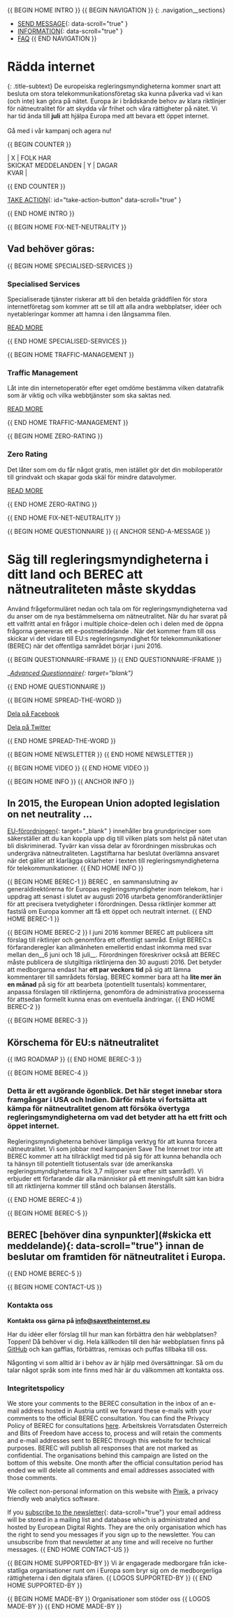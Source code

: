 {{ BEGIN HOME INTRO }}
{{ BEGIN NAVIGATION }}
{: .navigation__sections}
- [SEND MESSAGE](#send-a-message){: data-scroll="true" }
- [INFORMATION](#info){: data-scroll="true" }
- [FAQ](faq)
{{ END NAVIGATION }}

# Rädda internet

{: .title-subtext}
De europeiska regleringsmyndigheterna kommer snart att besluta om stora telekommunikationsföretag ska kunna påverka vad vi kan (och inte) kan göra på nätet. Europa är i brådskande behov av klara riktlinjer för nätneutralitet för att skydda vår frihet och våra rättigheter på nätet. Vi har tid ända till __juli__ att hjälpa Europa med att bevara ett öppet internet.
<br><br>
Gå med i vår kampanj och agera nu!

{{ BEGIN COUNTER }}

| X | FOLK HAR <br> SKICKAT MEDDELANDEN | Y | DAGAR <br> KVAR |

{{ END COUNTER }}

[TAKE ACTION](#send-a-message){: id="take-action-button" data-scroll="true" }

{{ END HOME INTRO }}

{{ BEGIN HOME FIX-NET-NEUTRALITY }}

## Vad behöver göras:

{{ BEGIN HOME SPECIALISED-SERVICES }}

### Specialised Services

Specialiserade tjänster riskerar att bli den betalda gräddfilen för stora internetföretag som kommer att se till att alla andra webbplatser, idéer och nyetableringar kommer att hamna i den långsamma filen.

[READ MORE](faq/#what-are-specialised-services)

{{ END HOME SPECIALISED-SERVICES }}

{{ BEGIN HOME TRAFFIC-MANAGEMENT }}

### Traffic Management

Låt inte din internetoperatör efter eget omdöme bestämma vilken datatrafik som är viktig och vilka webbtjänster som ska saktas ned.

[READ MORE](faq/#what-is-traffic-management)

{{ END HOME TRAFFIC-MANAGEMENT }}

{{ BEGIN HOME ZERO-RATING }}

### Zero Rating

Det låter som om du får något gratis, men istället gör det din mobiloperatör till grindvakt och skapar goda skäl för mindre datavolymer.

[READ MORE](faq/#what-is-zero-rating)

{{ END HOME ZERO-RATING }}

{{ END HOME FIX-NET-NEUTRALITY }}


{{ BEGIN HOME QUESTIONNAIRE }}
{{ ANCHOR SEND-A-MESSAGE }}

# Säg till regleringsmyndigheterna i ditt land och BEREC att nätneutraliteten måste skyddas

Använd frågeformuläret nedan och tala om för regleringsmyndigheterna vad du anser om de nya bestämmelserna om nätneutralitet. När du har svarat på ett valfritt antal en frågor i multiple choice-delen och i delen med de öppna frågorna genereras ett e-postmeddelande . När det kommer fram till oss skickar vi det vidare till EU:s regleringsmyndighet för telekommunikationer (BEREC) när det offentliga samrådet börjar i juni 2016.

{{ BEGIN QUESTIONNAIRE-IFRAME }}
{{ END QUESTIONNAIRE-IFRAME }}

__[Advanced Questionnaire](https://consultation.savetheinternet.eu/advanced/){: target="_blank"}__

{{ END HOME QUESTIONNAIRE }}

{{ BEGIN HOME SPREAD-THE-WORD }}

[Dela på Facebook](http://www.facebook.com/sharer/sharer.php?s=100&p%5Burl%5D=http://www.savetheinternet.eu/&p%5Bimages%5D%5B0%5D=http://www.savetheinternet.eu/img/thumbnail.png&p%5Btitle%5D=Help%20Save%20the%20Internet&p%5Bsummary%5D=Your%20freedom%20online%20is%20threatened%20by%20EU%20proposals.%20The%20fight%20for%20an%20open%20Internet%20is%20happening%20right%20now%20in%20Brussels.)

[Dela på Twitter](https://twitter.com/intent/tweet?text=Help%20save%20the%20internet.%20Tell%20your%20regulator%20to%20safeguard%20net%20neutrality.%20http%3A%2F%2Fwww.savetheinternet.eu%2F%20%23SaveTheInternet)

{{ END HOME SPREAD-THE-WORD }}

{{ BEGIN HOME NEWSLETTER }}
{{ END HOME NEWSLETTER }}

{{ BEGIN HOME VIDEO }}
{{ END HOME VIDEO }}

{{ BEGIN HOME INFO }}
{{ ANCHOR INFO }}
## In 2015, the European Union adopted  legislation on net neutrality ...

[EU-förordningen](http://eur-lex.europa.eu/legal-content/EN/TXT/?uri=CELEX:32015R2120){: target="_blank" } innehåller bra grundprinciper som säkerställer att du kan koppla upp dig till vilken plats som helst på nätet utan bli diskriminerad. Tyvärr kan vissa delar av förordningen missbrukas och undergräva nätneutraliteten. Lagstiftarna har beslutat överlämna ansvaret när det gäller att klarlägga oklarheter i texten till regleringsmyndigheterna för telekommunikationer.
{{ END HOME INFO }}


{{ BEGIN HOME BEREC-1 }}
BEREC , en sammanslutning av generaldirektörerna för Europas regleringsmyndigheter inom telekom, har i uppdrag att senast i slutet av augusti 2016 utarbeta genomföranderiktlinjer för att precisera tvetydigheter i förordningen. Dessa riktlinjer kommer att fastslå om Europa kommer att få ett öppet och neutralt internet.
{{ END HOME BEREC-1 }}

{{ BEGIN HOME BEREC-2 }}
I juni 2016 kommer BEREC att publicera sitt förslag till riktlinjer och genomföra ett offentligt samråd. Enligt BEREC:s förfaranderegler kan allmänheten emellertid endast inkomma med svar mellan den__6 juni och 18 juli__. Förordningen föreskriver också att BEREC måste publicera de slutgiltiga riktlinjerna den 30 augusti 2016. Det betyder att medborgarna endast har __ett par veckors tid__ på sig att lämna kommentarer till samrådets förslag. BEREC kommer bara att ha __lite mer än en månad__ på sig för att bearbeta (potentiellt tusentals) kommentarer, anpassa förslagen till riktlinjerna, genomföra de administrativa processerna för attsedan formellt kunna enas om eventuella ändringar.
{{ END HOME BEREC-2 }}

{{ BEGIN HOME BEREC-3 }}
## Körschema för EU:s nätneutralitet
{{ IMG ROADMAP }}
{{ END HOME BEREC-3 }}

{{ BEGIN HOME BEREC-4 }}
### __Detta är ett avgörande ögonblick. Det här steget innebar stora framgångar i USA och Indien. Därför måste vi fortsätta att kämpa för nätneutralitet genom att försöka övertyga regleringsmyndigheterna om vad det betyder att ha ett fritt och öppet internet.__

Regleringsmyndigheterna behöver lämpliga verktyg för att kunna forcera nätneutralitet. Vi som jobbar med kampanjen Save The Internet tror inte att BEREC kommer att ha tillräckligt med tid på sig för att kunna behandla och ta hänsyn till potentiellt tiotusentals svar (de amerikanska regleringsmyndigheterna fick 3,7 miljoner svar efter sitt samråd!). Vi erbjuder ett förfarande där alla människor på ett meningsfullt sätt kan bidra till att riktlinjerna kommer till stånd och balansen återställs.

{{ END HOME BEREC-4 }}

{{ BEGIN HOME BEREC-5 }}
## BEREC [behöver dina synpunkter](#skicka ett meddelande){: data-scroll="true"} innan de beslutar om framtiden för nätneutralitet i Europa.


{{ END HOME BEREC-5 }}

{{ BEGIN HOME CONTACT-US }}
### Kontakta oss

__Kontakta oss gärna på [info@savetheinternet.eu](mailto:info@savetheinternet.eu)__

Har du idéer eller förslag till hur man kan förbättra den här webbplatsen? Toppen! Då behöver vi dig. Hela källkoden till den här webbplatsen finns på [GitHub](https://github.com/Netzfreiheit/STI-UI) och kan gafflas, förbättras, remixas och puffas tillbaka till oss.

Någonting vi som alltid är i behov av är hjälp med översättningar. Så om du talar något språk som inte finns med här är du välkommen att kontakta oss.

### Integritetspolicy

We store your comments to the BEREC consultation in the inbox of an e-mail address hosted in Austria until we forward these e-mails with your comments to the official BEREC consultation. You can find the Privacy Policy of BEREC for consultations [here](http://berec.europa.eu/eng/document_register/subject_matter/berec_office/download/0/4615-privacy-statement-berec-office-policy-do_0.pdf). Arbeitskreis Vorratsdaten Österreich and Bits of Freedom have access to, process and will retain the comments and e-mail addresses sent to BEREC through this website for technical purposes. BEREC will publish all responses that are not marked as confidential. The organisations behind this campaign are listed on the bottom of this website. One month after the official consultation period has ended we will delete all comments and email addresses associated with those comments.

We collect non-personal information on this website with [Piwik](https://piwik.org/), a privacy friendly web analytics software.

If you [subscribe to the newsletter](#subscribe-to-newsletter){: data-scroll="true"} your email address will be stored in a mailing list and database which is administrated and hosted by European Digital Rights. They are the only organisation which has the right to send you messages if you sign up to the newsletter. You can unsubscribe from that newsletter at any time and will receive no further messages. 
{{ END HOME CONTACT-US }}

{{ BEGIN HOME SUPPORTED-BY }}
Vi är engagerade medborgare från icke-statliga organisationer runt om i Europa som bryr sig om de medborgerliga rättigheterna i den digitala sfären.
{{ LOGOS SUPPORTED-BY }}
{{ END HOME SUPPORTED-BY }}

{{ BEGIN HOME MADE-BY }}
Organisationer som stöder oss
{{ LOGOS MADE-BY }}
{{ END HOME MADE-BY }}
